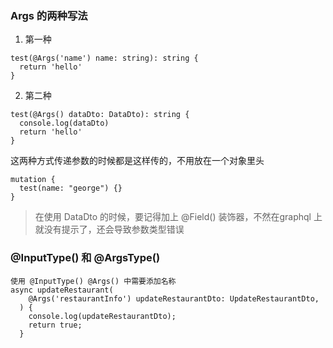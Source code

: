 ### Args 的两种写法
1. 第一种
```
test(@Args('name') name: string): string {
  return 'hello'
}
```

2. 第二种
```
test(@Args() dataDto: DataDto): string {
  console.log(dataDto)
  return 'hello'
}
```

这两种方式传递参数的时候都是这样传的，不用放在一个对象里头
```
mutation {
  test(name: "george") {}
}
```

> 在使用 DataDto 的时候，要记得加上 @Field() 装饰器，不然在graphql 上就没有提示了，还会导致参数类型错误


### @InputType() 和 @ArgsType()
```
使用 @InputType() @Args() 中需要添加名称
async updateRestaurant(
    @Args('restaurantInfo') updateRestaurantDto: UpdateRestaurantDto,
  ) {
    console.log(updateRestaurantDto);
    return true;
  }
```
